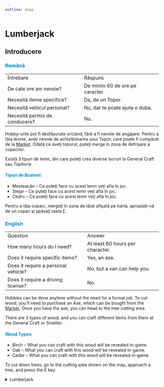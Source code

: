 ```yaml
---
outline: deep
---
```


# Lumberjack

## Introducere

### <span style="color: #0088CC">Română</span>

<table>
    <tr>
        <td>Întrebare</td>
        <td>Răspuns</td>
    </tr>
    <tr>
        <td>De cate ore am nevoie?</td>
        <td>De minim 60 de ore pe caracter.</td>
    </tr>
    <tr>
        <td>Necesită iteme specifice?</td>
        <td>Da, de un Topor.</td>
    </tr>
    <tr>
        <td>Necesită vehicul personal?</td>
        <td>Nu, dar te poate ajuta o duba.</td>
    </tr>
    <tr>
        <td>Necesită permis de conducere?</td>
        <td>Nu.</td>
    </tr>
</table> 

Hobby-urile pot fi desfășurate oricând, fără a fi nevoie de angajare.
Pentru a tăia lemne, aveți nevoie de achiziționarea unui <span class="button-p-hobby">Topor</span>, care poate fi cumpărat de la <span class="button-p-hobby">[Market](https://socialclub.rockstargames.com/)</span>.
Odată ce aveți toporul, puteți merge în zona de defrișare a copacilor.

Există 3 tipuri de lemn, din care puteți crea diverse lucruri la <span class="button-p-hobby">General Craft</span> sau <span class="button-p-hobby">Topitorie</span>.
#### <span style="color: #0088CC">Tipuri de Busteni:</span>
- <span class="button-p-hobby">Mesteacăn</span> – Ce puteți face cu acest lemn veți afla în joc.
- <span class="button-p-hobby">Stejar</span> – Ce puteți face cu acest lemn veți afla în joc.
- <span class="button-p-hobby">Cedru</span> – Ce puteți face cu acest lemn veți afla în joc.

Pentru a tăia copaci, mergeți în zona de tăiat afișată pe hartă, apropiați-vă de un copac și apăsați tasta <span class="button-p-hobby">E</span>.




### <span style="color: #0088CC">English</span>
<table>
    <tr>
        <td>Question</td>
        <td>Answer</td>
    </tr>
    <tr>
        <td>How many hours do I need?</td>
        <td>At least 60 hours per character.</td>
    </tr>
    <tr>
        <td>Does it require specific items?</td>
        <td>Yes, an axe.</td>
    </tr>
    <tr>
        <td>Does it require a personal vehicle?</td>
        <td>No, but a van can help you.</td>
    </tr>
    <tr>
        <td>Does it require a driving license?</td>
        <td>No.</td>
    </tr>
</table>

Hobbies can be done anytime without the need for a formal job.
To cut wood, you’ll need to purchase an <span class="button-p-hobby">Axe</span>, which can be bought from the <span class="button-p-hobby">[Market](https://socialclub.rockstargames.com/)</span>.
Once you have the axe, you can head to the tree cutting area.

There are 3 types of wood, and you can craft different items from them at the <span class="button-p-hobby">General Craft</span> or <span class="button-p-hobby">Smelter</span>:
#### <span style="color: #0088CC">Wood Types:</span>
- <span style="fontsize: 5px"><span class="button-p-hobby">Birch</span> – What you can craft with this wood will be revealed in-game.</span>
- <span class="button-p-hobby">Oak</span> – What you can craft with this wood will be revealed in-game.
- <span class="button-p-hobby">Cedar</span> – What you can craft with this wood will be revealed in-game.

To cut down trees, go to the cutting area shown on the map, approach a tree, and press the <span class="button-p-hobby">E</span> key.

<details>
  <summary>Lumberjack</summary>
  <img src="https://v.b-zone.ro/images/wiki/lumberjack.gif" alt="Lumberjack">
</details>